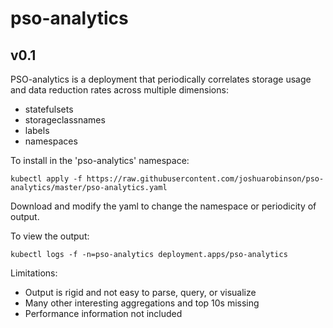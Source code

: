 # pso-analytics

## v0.1

PSO-analytics is a deployment that periodically correlates storage usage and data reduction rates across multiple dimensions:
* statefulsets
* storageclassnames
* labels
* namespaces

To install in the 'pso-analytics' namespace:
```
kubectl apply -f https://raw.githubusercontent.com/joshuarobinson/pso-analytics/master/pso-analytics.yaml
```

Download and modify the yaml to change the namespace or periodicity of output.

To view the output:
```
kubectl logs -f -n=pso-analytics deployment.apps/pso-analytics
```

Limitations:
* Output is rigid and not easy to parse, query, or visualize
* Many other interesting aggregations and top 10s missing
* Performance information not included
